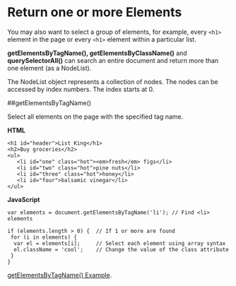 
# Return one or more Elements

You may also want to select a group of elements, for example, every `<h1>` element in the page or every `<h1>` element within a particular list.

**getElementsByTagName(), getElementsByClassName()** and **querySelectorAll()** can search an entire document and return more than one element (as a NodeList).

The NodeList object represents a collection of nodes. The nodes can be accessed by index numbers. The index starts at 0.

##getElementsByTagName()

Select all elements on the page with the specified tag name. 

**HTML**
~~~
<h1 id="header">List King</h1>
<h2>Buy groceries</h2>
<ul>
   <li id="one" class="hot"><em>fresh</em> figs</li>
   <li id="two" class="hot">pine nuts</li>
   <li id="three" class="hot">honey</li>
   <li id="four">balsamic vinegar</li>
</ul>
~~~

**JavaScript**
~~~
var elements = document.getElementsByTagName('li'); // Find <li> elements

if (elements.length > 0) {  // If 1 or more are found
 for (i in elements) {
  var el = elements[i];     // Select each element using array syntax
  el.className = 'cool';    // Change the value of the class attribute
 }
}
~~~
<a href="archives/Class Files/get-elements-by-tag-name.html" target = "_blank">getElementsByTagName() Example</a>.





